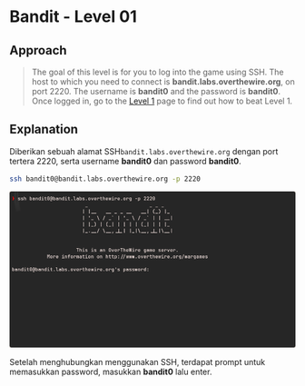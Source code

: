 # Bandit - Level 01

## Approach

> The goal of this level is for you to log into the game using SSH. The host to which you need to connect is **bandit.labs.overthewire.org**, on port 2220. The username is **bandit0** and the password is **bandit0**. Once logged in, go to the [Level 1](https://overthewire.org/wargames/bandit/bandit1.html) page to find out how to beat Level 1.

## Explanation

Diberikan sebuah alamat SSH`bandit.labs.overthewire.org` dengan port tertera 2220, serta username __bandit0__ dan password __bandit0__. 

```bash
ssh bandit0@bandit.labs.overthewire.org -p 2220
```

![SSH](docs/Level0-1.png)

Setelah menghubungkan menggunakan SSH, terdapat prompt untuk memasukkan password, masukkan **bandit0** lalu enter.
